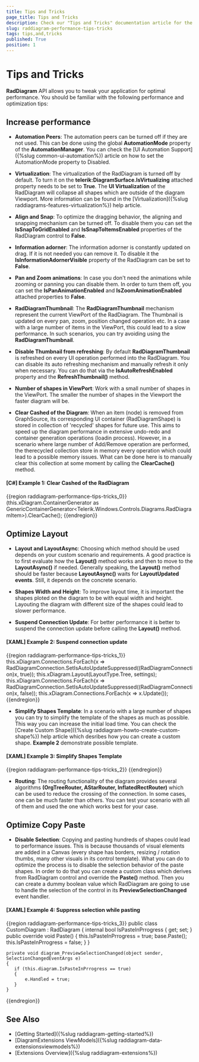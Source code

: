 ```yaml
---
title: Tips and Tricks
page_title: Tips and Tricks
description: Check our "Tips and Tricks" documentation article for the RadDiagram WPF control.
slug: raddiagram-performance-tips-tricks
tags: tips,and,tricks
published: True
position: 1
---
```


# Tips and Tricks

__RadDiagram__ API allows you to tweak your application for optimal performance. You should be familiar with the following performance and optimization tips:

## Increase performance

* __Automation Peers__: The automation peers can be turned off if they are not used. This can be done using the global __AutomationMode__ property of the __AutomationManager__. You can check the [UI Automation Support]({%slug common-ui-automation%}) article on how to set the AutomationMode property to Disabled.

* __Virtualization__: The virtualization of the RadDiagram is turned off by default. To turn it on the __telerik:DiagramSurface.IsVirtualizing__ attached property needs to be set to __True__. The __UI Virtualization__ of the RadDiagram will collapse all shapes which are outside of the diagram Viewport. More information can be found in the [Virtualization]({%slug raddiagrams-features-virtualization%}) help article.

* __Align and Snap__: To optimize the dragging behavior, the aligning and snapping mechanism can be turned off. To disable them you can set the __IsSnapToGridEnabled__ and __IsSnapToItemsEnabled__ properties of the RadDiagram control to __False__.

* __Information adorner__: The information adorner is constantly updated on drag. If it is not needed you can remove it. To disable it the __IsInformationAdornerVisible__ property of the RadDiagram can be set to __False__.

* __Pan and Zoom animations__: In case you don't need the animations while zooming or panning you can disable them. In order to turn them off, you can set the __IsPanAnimationEnabled__ and __IsZoomAnimationEnabled__ attached properties to __False__.

* __RadDiagramThumbnail__: The __RadDiagramThumbnail__ mechanism represent the current ViewPort of the RadDiagram. The Thumbnail is updated on every pan, zoom, position changed operation etc. In a case with a large number of items in the ViewPort, this could lead to a slow performance. In such scenarios, you can try avoiding using the __RadDiagramThumbnail__.

* __Disable Thumbnail from refreshing__: By default __RadDiagramThumbnail__ is refreshed on every UI operation performed into the RadDiagram. You can disable its auto refreshing mechanism and manually refresh it only when necessary. You can do that via the __IsAutoRefreshEnabled__ property and the __RefreshThumbnail()__ method.

* __Number of shapes in ViewPort__: Work with a small number of shapes in the ViewPort. The smaller the number of shapes in the Viewport the faster diagram will be.

* __Clear Cashed of the Diagram__: When an item (node) is removed from GraphSource, its corresponding UI container (RadDiagramShape) is stored in collection of 'recycled' shapes for future use. This aims to speed up the diagram performance in extensive undo-redo and container generation operations (loadin process). However, in a scenario where large number of Add/Remove operation are performed, the therecycled collection store in memory every operation which could lead to a possible memory issues. What can be done here is to manually clear this collection at some moment by calling the __ClearCache()__ method.

#### __[C#] Example 1: Clear Cashed of the RadDiagram__
{{region raddiagram-performance-tips-tricks_0}}
	(this.xDiagram.ContainerGenerator as GenericContainerGenerator<Telerik.Windows.Controls.Diagrams.RadDiagramItem>).ClearCache();
{{endregion}}

## Optimize Layout

* __Layout and LayoutAsync__: Choosing which method should be used depends on your custom scenario and requirements. A good practice is to first evaluate how the __Layout()__ method works and then to move to the __LayoutAsync()__ if needed. Generally speaking, the __Layout()__ method should be faster because __LayoutAsync()__ waits for __LayoutUpdated events__. Still, it depends on the concrete scenario.

* __Shapes Width and Height__: To improve layout time, it is important the shapes ploted on the diagram to be with equal width and height. Layouting the diagram with different size of the shapes could lead to slower performance.

* __Suspend Connection Update__: For better performance it is better to suspend the connection update before calling the __Layout()__ method.

#### __[XAML] Example 2: Suspend connection update__
{{region raddiagram-performance-tips-tricks_1}}
	this.xDiagram.Connections.ForEach(x => RadDiagramConnection.SetIsAutoUpdateSuppressed((RadDiagramConnection)x, true)); 
	this.xDiagram.Layout(LayoutType.Tree, settings);
	this.xDiagram.Connections.ForEach(x => RadDiagramConnection.SetIsAutoUpdateSuppressed((RadDiagramConnection)x, false));
	this.xDiagram.Connections.ForEach(x => x.Update());
{{endregion}}

* __Simplify Shapes Template__: In a scenario with a large number of shapes you can try to simplify the template of the shapes as much as possible. This way you can increase the initial load time. You can check the [Create Custom Shape]({%slug raddiagram-howto-create-custom-shape%}) help article which desribes how you can create a custom shape. __Example 2__ demonstrate possible template. 

#### __[XAML] Example 3: Simplify Shapes Template__
{{region raddiagram-performance-tips-tricks_2}}
	<Style TargetType="{x:Type telerik:RadDiagramShape}">
		<Setter Property="Template">
			<Setter.Value>
				<ControlTemplate TargetType="telerik:RadDiagramShape">
					<Grid Background="Orange">
						<ContentPresenter Margin="{TemplateBinding Padding}"
							  HorizontalAlignment="{TemplateBinding HorizontalContentAlignment}"
							  VerticalAlignment="{TemplateBinding VerticalContentAlignment}" />
					</Grid>
				</ControlTemplate>
			</Setter.Value>
		</Setter>
	</Style>
{{endregion}}

* __Routing__: The routing functionality of the diagram provides several algorithms __(OrgTreeRouter, AStarRouter, InflatedRectRouter)__ which can be used to reduce the crossing of the connection. In some cases, one can be much faster than others. You can test your scenario with all of them and used the one which works best for your case.
       
## Optimize Copy Paste 

* __Disable Selection__: Copying and pasting hundreds of shapes could lead to performance issues. This is because thousands of visual elements are added in a Canvas (every shape has borders, resizing / rotation thumbs, many other visuals in its control template). What you can do to optimize the process is to disable the selection behavior of the paste shapes. In order to do that you can create a custom class which derives from RadDiagram control and override the __Paste()__ method. Then you can create a dummy boolean value which RadDiagram are going to use to handle the selection of the control in its __PreviewSelectionChanged__ event handler.

#### __[XAML] Example 4: Suppress selection while pasting__
{{region raddiagram-performance-tips-tricks_3}}
	public class CustomDiagram : RadDiagram
	{
		internal bool IsPasteInPrrogress { get; set; }
		public override void Paste()
		{
		   this.IsPasteInPrrogress = true;
		   base.Paste();
		   this.IsPasteInPrrogress = false;
		}
	}

	private void diagram_PreviewSelectionChanged(object sender, SelectionChangedEventArgs e)
	{
	   if (this.diagram.IsPasteInPrrogress == true)
	   {
		   e.Handled = true;
	   }
	}
{{endregion}}
	   
## See Also

* [Getting Started]({%slug raddiagram-getting-started%})
* [DiagramExtensions ViewModels]({%slug raddiagram-data-extensionsviewmodels%})
* [Extensions Overview]({%slug raddiagram-extensions%})
